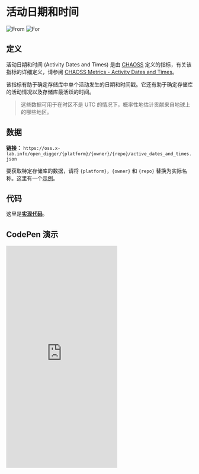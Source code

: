 # 活动日期和时间 

![From](https://img.shields.io/badge/来自-CHAOSS-blue) ![For](https://img.shields.io/badge/用于-仓库-blue)

## 定义

活动日期和时间 (Activity Dates and Times) 是由 [CHAOSS](https://chaoss.community) 定义的指标，有关该指标的详细定义，请参阅 [CHAOSS Metrics - Activity Dates and Times](https://chaoss.community/zh-CN/kb/metric-activity-dates-and-times/)。

该指标有助于确定存储库中单个活动发生的日期和时间戳。它还有助于确定存储库的活动情况以及存储库最活跃的时间。

> 这些数据可用于在时区不是 UTC 的情况下，概率性地估计贡献来自地球上的哪些地区。

## 数据

**链接：** `https://oss.x-lab.info/open_digger/{platform}/{owner}/{repo}/active_dates_and_times.json`

要获取特定存储库的数据，请将 `{platform}`，`{owner}` 和 `{repo}` 替换为实际名称。这里有一个[示例](https://oss.x-lab.info/open_digger/github/X-lab2017/open-digger/active_dates_and_times.json)。

## 代码

这里是[**实现代码**](https://github.com/X-lab2017/open-digger/blob/master/src/metrics/chaoss.ts#L960)。

## CodePen 演示

<iframe height="600" scrolling="no" title="OpenDigger - [CHAOSS]Active dates and times" src="https://codepen.io/frank-zsy/embed/jOpQdZZ?default-tab=js%2Cresult&editable=true" frameborder="no" loading="lazy" allowtransparency="true" allowfullscreen="true">
  See the Pen <a href="https://codepen.io/frank-zsy/pen/jOpQdZZ">
  OpenDigger - [CHAOSS]Active dates and times</a> by Frank Zhao (<a href="https://codepen.io/frank-zsy">@frank-zsy</a>)
  on <a href="https://codepen.io">CodePen</a>.
</iframe>
